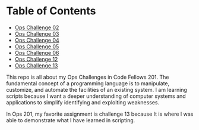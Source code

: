 # Table of Contents

- [Ops Challenge 02](challenge02.sh)
- [Ops Challenge 03](challenge03.sh)
- [Ops Challenge 04](challenge04.sh)
- [Ops Challenge 05](challenge05.sh)
- [Ops Challenge 06](challenge06.sh)
- [Ops Challenge 12](challenge12.ps1)
- [Ops Challenge 13](challenge13.sh)


This repo is all about my Ops Challenges in Code Fellows 201.
The fundamental concept of a programming language is to manipulate, customize, and automate the facilities of an existing system. I am learning scripts because I want a deeper understanding of computer systems and applications to simplify identifying and exploiting weaknesses.

In Ops 201, my favorite assignment is challenge 13 because It is where I was able to demonstrate what I have learned in scripting. 